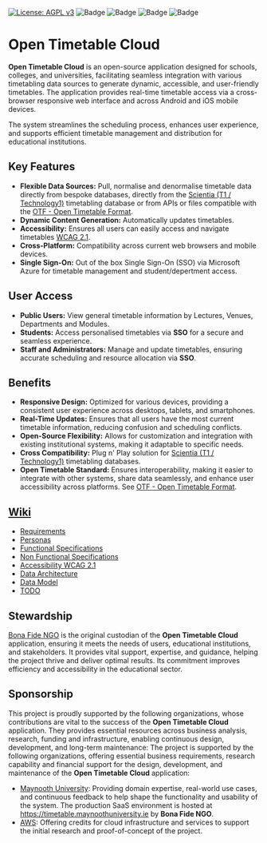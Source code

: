 [![License: AGPL v3](https://img.shields.io/badge/License-AGPL%20v3-blue.svg)](https://www.gnu.org/licenses/agpl-3.0)
![Badge](https://img.shields.io/badge/Analysis-DONE-green)
![Badge](https://img.shields.io/badge/Design-DONE-green)
![Badge](https://img.shields.io/badge/Implementation-DONE-green)
![Badge](https://img.shields.io/badge/Testing-IN_PROGRESS-yellow)

# Open Timetable Cloud
**Open Timetable Cloud** is an open-source application designed for schools, colleges, and universities, facilitating seamless integration with various timetabling data sources to generate dynamic, accessible, and user-friendly timetables. The application provides real-time timetable access via a cross-browser responsive web interface and across Android and iOS mobile devices.

The system streamlines the scheduling process, enhances user experience, and supports efficient timetable management and distribution for educational institutions.

## Key Features
- **Flexible Data Sources:** Pull, normalise and denormalise timetable data directly from bespoke databases, directly from the [Scientia (T1 / Technology1)](https://www.technology1.com/products/timetabling-and-scheduling) timetabling database or from APIs or files compatible with the [OTF - Open Timetable Format](https://github.com/bonafide-ngo/opentimetable-standard).
- **Dynamic Content Generation:** Automatically updates timetables.
- **Accessibility:** Ensures all users can easily access and navigate timetables [WCAG 2.1](https://www.w3.org/WAI/WCAG22/quickref/?versions=2.1).
- **Cross-Platform:** Compatibility across current web browsers and mobile devices.
- **Single Sign-On:** Out of the box Single Sign-On (SSO) via Microsoft Azure for timetable management and student/depertment access.
## User Access
- **Public Users:** View general timetable information by Lectures, Venues, Departments and Modules.
- **Students:** Access personalised timetables via **SSO** for a secure and seamless experience.
- **Staff and Administrators:** Manage and update timetables, ensuring accurate scheduling and resource allocation via **SSO**.

## Benefits
- **Responsive Design:** Optimized for various devices, providing a consistent user experience across desktops, tablets, and smartphones.
- **Real-Time Updates:** Ensures that all users have the most current timetable information, reducing confusion and scheduling conflicts.
- **Open-Source Flexibility:** Allows for customization and integration with existing institutional systems, making it adaptable to specific needs.
- **Cross Compatibility:** Plug n' Play solution for [Scientia (T1 / Technology1)](https://www.technology1.com/products/timetabling-and-scheduling) timetabling databases.
- **Open Timetable Standard:** Ensures interoperability, making it easier to integrate with other systems, share data seamlessly, and enhance user accessibility across platforms. See [OTF - Open Timetable Format](https://github.com/bonafide-ngo/opentimetable-standard).

## [Wiki](https://github.com/bonafide-ngo/opentimetable-cloud/wiki)
- [Requirements](https://github.com/bonafide-ngo/opentimetable-cloud/wiki/Requirements)
- [Personas](https://github.com/bonafide-ngo/opentimetable-cloud/wiki/Personas)
- [Functional Specifications](https://github.com/bonafide-ngo/opentimetable-cloud/wiki/Functional-Specifications)
- [Non Functional Specifications](https://github.com/bonafide-ngo/opentimetable-cloud/wiki/Non-Functional-Specifications)
- [Accessibility WCAG 2.1](https://github.com/bonafide-ngo/opentimetable-cloud/wiki/Accessibility-WCAG-2.1)
- [Data Architecture](https://github.com/bonafide-ngo/opentimetable-cloud/wiki/Data-Architecture)
- [Data Model](https://github.com/bonafide-ngo/opentimetable-cloud/wiki/Data-Model)
- [TODO](https://github.com/bonafide-ngo/opentimetable-cloud/wiki/TODO)

## Stewardship
[Bona Fide NGO](https://bonafide.ngo) is the original custodian of the **Open Timetable Cloud** application, ensuring it meets the needs of users, educational institutions, and stakeholders. It provides vital support, expertise, and guidance, helping the project thrive and deliver optimal results. Its commitment improves efficiency and accessibility in the educational sector.

## Sponsorship
This project is proudly supported by the following organizations, whose contributions are vital to the success of the **Open Timetable Cloud** application. They provides essential resources across business analysis, research, funding and infrastructure, enabling continuous design, development, and long-term maintenance:
The project is supported by the following organizations, offering essential business requirements, research capability and financial support for the design, development, and maintenance of the **Open Timetable Cloud** application:
- [Maynooth University](https://mu.ie): Providing domain expertise, real-world use cases, and continuous feedback to help shape the functionality and usability of the system. The production SaaS environment is hosted at https://timetable.maynoothuniversity.ie by **Bona Fide NGO**.
- [AWS](https://aws.amazon.com/): Offering credits for cloud infrastructure and services to support the initial research and proof-of-concept of the project.

